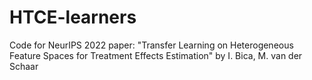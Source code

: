 # HTCE-learners
Code for NeurIPS 2022 paper: "Transfer Learning on Heterogeneous Feature Spaces for Treatment Effects Estimation" by I. Bica, M. van der Schaar
